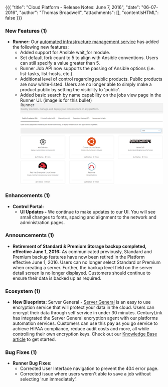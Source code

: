 {{{
"title": "Cloud Platform - Release Notes: June 7, 2016",
"date": "06-07-2016",
"author": "Thomas Broadwell",
"attachments": [],
"contentIsHTML": false
}}}

### New Features (1)
* __Runner:__ Our [automated infrastructure management service](https://www.ctl.io/runner/) has added the following new features:
	- Added support for Ansible wait_for module.
	- Set default fork count to 5 to align with Ansible conventions.  Users can still specify a value greater than 5.
	- Runner Job API now supports the passing of Ansible options (i.e. list-tasks, list-hosts, etc.).  
	- Additional level of control regarding public products.  Public products are now white-listed.  Users are no longer able to simply make a product public by setting the visibility to 'public'.
	- Added basic search by name capability on the jobs view page in the Runner UI. (image is for this bullet)
	![Runner UI Search](../../images/runner20160607.png)

### Enhancements (1)
* __Control Portal:__
	* **UI Updates -** We continue to make updates to our UI. You will see small changes to fonts, spacing and alignment to the network and administration pages.

### Announcements (1)
* __Retirement of Standard & Premium Storage backup completed, effective June 1, 2016:__ As communicated previously, Standard and Premium backup features have now been retired in the Platform effective June 1, 2016. Users can no longer select Standard or Premium when creating a server. Further, the backup level field on the server detail screen is no longer displayed. Customers should continue to ensure their data is backed up as required.

### Ecosystem (1)
* __New Blueprints:__  Server General - [Server General](https://www.servergeneral.com/) is an easy to use encryption service that will protect your data in the cloud. Users can encrypt their data through self service in under 30 minutes. CenturyLink has integrated the Server General encryption agent with our platforms automation services. Customers can use this pay as you go service to achieve HIPAA compliance, reduce audit costs and more, all while controlling their own encryption keys. Check out our [Knowledge Base article](https://www.ctl.io/knowledge-base/ecosystem-partners/marketplace-guides/getting-started-with-server-general-blueprint/) to get started.

### Bug Fixes (1)
* __Runner Bug Fixes:__
	- Corrected User Interface navigation to prevent the 404 error page.
	- Corrected issue where users weren't able to save a job without selecting 'run immediately’.
